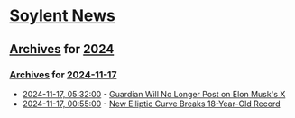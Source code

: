 # [Soylent News](../../../README.md)

## [Archives](../../index.md) for [2024](../index.md)

### [Archives](../../index.md) for [2024-11-17](index.md)

* [2024-11-17, 05:32:00](https://soylentnews.org/article.pl?sid=24/11/15/1713239&from=rss) - [Guardian Will No Longer Post on Elon Musk's X](https://soylentnews.org/article.pl?sid=24/11/15/1713239&from=rss)
* [2024-11-17, 00:55:00](https://soylentnews.org/article.pl?sid=24/11/15/178218&from=rss) - [New Elliptic Curve Breaks 18-Year-Old Record](https://soylentnews.org/article.pl?sid=24/11/15/178218&from=rss)
